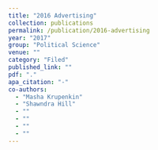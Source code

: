 ```yaml
---
title: "2016 Advertising"
collection: publications
permalink: /publication/2016-advertising
year: "2017"
group: "Political Science"
venue: ""
category: "Filed"
published_link: ""
pdf: "."
apa_citation: "-"
co-authors:
  - "Masha Krupenkin"
  - "Shawndra Hill"
  - ""
  - ""
  - ""
  - ""
---
```

